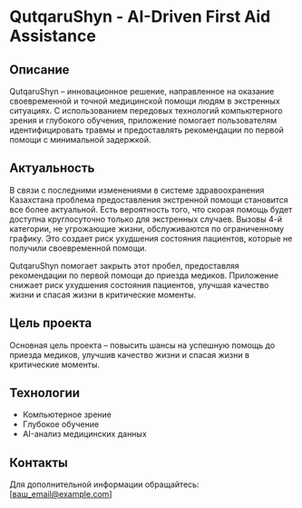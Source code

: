 # QutqaruShyn - AI-Driven First Aid Assistance

## Описание
QutqaruShyn – инновационное решение, направленное на оказание своевременной и точной медицинской помощи людям в экстренных ситуациях. С использованием передовых технологий компьютерного зрения и глубокого обучения, приложение помогает пользователям идентифицировать травмы и предоставлять рекомендации по первой помощи с минимальной задержкой.

## Актуальность
В связи с последними изменениями в системе здравоохранения Казахстана проблема предоставления экстренной помощи становится все более актуальной. Есть вероятность того, что скорая помощь будет доступна круглосуточно только для экстренных случаев. Вызовы 4-й категории, не угрожающие жизни, обслуживаются по ограниченному графику. Это создает риск ухудшения состояния пациентов, которые не получили своевременной помощи.

QutqaruShyn помогает закрыть этот пробел, предоставляя рекомендации по первой помощи до приезда медиков. Приложение снижает риск ухудшения состояния пациентов, улучшая качество жизни и спасая жизни в критические моменты.

## Цель проекта
Основная цель проекта – повысить шансы на успешную помощь до приезда медиков, улучшив качество жизни и спасая жизни в критические моменты.

## Технологии
- Компьютерное зрение
- Глубокое обучение
- AI-анализ медицинских данных

## Контакты
Для дополнительной информации обращайтесь: [ваш_email@example.com]
